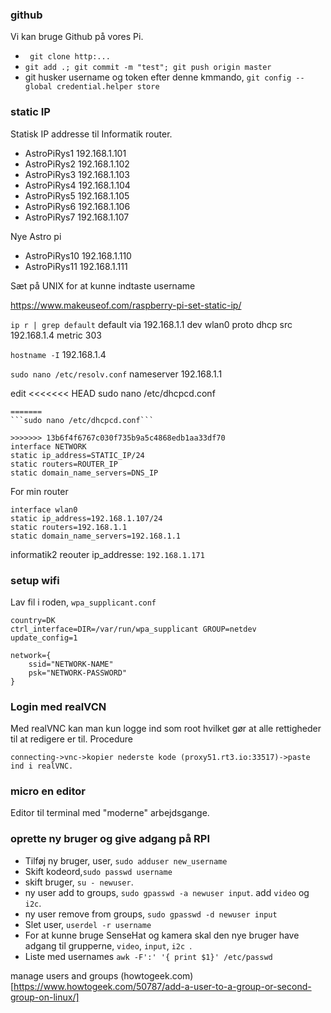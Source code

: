 ### github
Vi kan bruge Github på vores Pi.

* ``` git clone http:...```
* ``` git add .; git commit -m "test"; git push origin master ```
* git husker username og token efter denne kmmando, ``` git config --global credential.helper store ```

### static IP
Statisk IP addresse til Informatik router.
* AstroPiRys1 192.168.1.101
* AstroPiRys2 192.168.1.102
* AstroPiRys3 192.168.1.103
* AstroPiRys4 192.168.1.104
* AstroPiRys5 192.168.1.105
* AstroPiRys6 192.168.1.106
* AstroPiRys7 192.168.1.107

Nye Astro pi
* AstroPiRys10 192.168.1.110
* AstroPiRys11 192.168.1.111

Sæt på UNIX for at kunne indtaste username

https://www.makeuseof.com/raspberry-pi-set-static-ip/

```ip r | grep default```
default via 192.168.1.1 dev wlan0 proto dhcp src 192.168.1.4 metric 303

```hostname -I```
192.168.1.4

```sudo nano /etc/resolv.conf```
nameserver 192.168.1.1

edit
<<<<<<< HEAD
sudo nano /etc/dhcpcd.conf
```
=======
```sudo nano /etc/dhcpcd.conf```

>>>>>>> 13b6f4f6767c030f735b9a5c4868edb1aa33df70
interface NETWORK
static ip_address=STATIC_IP/24
static routers=ROUTER_IP
static domain_name_servers=DNS_IP
```
For min router
```
interface wlan0
static ip_address=192.168.1.107/24
static routers=192.168.1.1
static domain_name_servers=192.168.1.1
```

informatik2 reouter ip_addresse: ```192.168.1.171```

### setup wifi

Lav fil i roden, ```wpa_supplicant.conf```

```
country=DK
ctrl_interface=DIR=/var/run/wpa_supplicant GROUP=netdev
update_config=1

network={
    ssid="NETWORK-NAME"
    psk="NETWORK-PASSWORD"
}
```


### Login med realVCN
Med realVNC kan man kun logge ind som root hvilket gør at alle rettigheder til at redigere er til.
Procedure
```
connecting->vnc->kopier nederste kode (proxy51.rt3.io:33517)->paste ind i realVNC.
```

### micro en editor
Editor til terminal med "moderne" arbejdsgange.

### oprette ny bruger og give adgang på RPI
* Tilføj ny bruger, user, ```sudo adduser new_username```
* Skift kodeord,```sudo passwd username```
* skift bruger, ```su - newuser```.
* ny user add to groups, ```sudo gpasswd -a newuser input```. add ```video``` og ```i2c```.
* ny user remove from groups, ```sudo gpasswd -d newuser input```
* Slet user, ```userdel -r username```
* For at kunne bruge SenseHat og kamera skal den nye bruger have adgang til grupperne, ```video```, ```input```, ```i2c ```.
* Liste med usernames ```awk -F':' '{ print $1}' /etc/passwd```


manage users and groups
(howtogeek.com)[https://www.howtogeek.com/50787/add-a-user-to-a-group-or-second-group-on-linux/]
